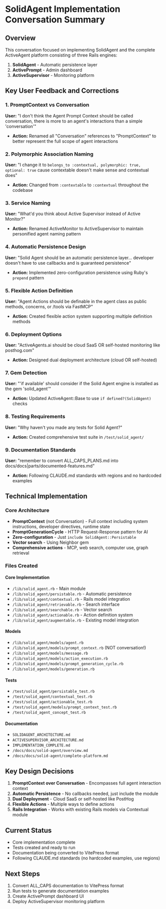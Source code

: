 # SolidAgent Implementation Conversation Summary

## Overview
This conversation focused on implementing SolidAgent and the complete ActiveAgent platform consisting of three Rails engines:
1. **SolidAgent** - Automatic persistence layer
2. **ActivePrompt** - Admin dashboard
3. **ActiveSupervisor** - Monitoring platform

## Key User Feedback and Corrections

### 1. PromptContext vs Conversation
**User:** "I don't think the Agent Prompt Context should be called conversation, there is more to an agent's interactions than a simple 'conversation'"
- **Action:** Renamed all "Conversation" references to "PromptContext" to better represent the full scope of agent interactions

### 2. Polymorphic Association Naming
**User:** "I change it to `belongs_to :contextual, polymorphic: true, optional: true` cause contextable doesn't make sense and contextual does"
- **Action:** Changed from `:contextable` to `:contextual` throughout the codebase

### 3. Service Naming
**User:** "What'd you think about Active Supervisor instead of Active Monitor?"
- **Action:** Renamed ActiveMonitor to ActiveSupervisor to maintain personified agent naming pattern

### 4. Automatic Persistence Design
**User:** "Solid Agent should be an automatic persistence layer... developer doesn't have to use callbacks and is guaranteed persistence"
- **Action:** Implemented zero-configuration persistence using Ruby's `prepend` pattern

### 5. Flexible Action Definition
**User:** "Agent Actions should be definable in the agent class as public methods, concerns, or /tools via FastMCP"
- **Action:** Created flexible action system supporting multiple definition methods

### 6. Deployment Options
**User:** "ActiveAgents.ai should be cloud SaaS OR self-hosted monitoring like posthog.com"
- **Action:** Designed dual deployment architecture (cloud OR self-hosted)

### 7. Gem Detection
**User:** "'if available' should consider if the Solid Agent engine is installed as the gem 'solid_agent'"
- **Action:** Updated ActiveAgent::Base to use `if defined?(SolidAgent)` checks

### 8. Testing Requirements
**User:** "Why haven't you made any tests for Solid Agent?"
- **Action:** Created comprehensive test suite in `/test/solid_agent/`

### 9. Documentation Standards
**User:** "remember to convert ALL_CAPS_PLANS.md into docs/docs|parts/documented-features.md"
- **Action:** Following CLAUDE.md standards with regions and no hardcoded examples

## Technical Implementation

### Core Architecture
- **PromptContext** (not Conversation) - Full context including system instructions, developer directives, runtime state
- **PromptGenerationCycle** - HTTP Request-Response pattern for AI
- **Zero-configuration** - Just `include SolidAgent::Persistable`
- **Vector search** - Using Neighbor gem
- **Comprehensive actions** - MCP, web search, computer use, graph retrieval

### Files Created

#### Core Implementation
- `/lib/solid_agent.rb` - Main module
- `/lib/solid_agent/persistable.rb` - Automatic persistence
- `/lib/solid_agent/contextual.rb` - Rails model integration
- `/lib/solid_agent/retrievable.rb` - Search interface
- `/lib/solid_agent/searchable.rb` - Vector search
- `/lib/solid_agent/actionable.rb` - Action definition system
- `/lib/solid_agent/augmentable.rb` - Existing model integration

#### Models
- `/lib/solid_agent/models/agent.rb`
- `/lib/solid_agent/models/prompt_context.rb` (NOT conversation!)
- `/lib/solid_agent/models/message.rb`
- `/lib/solid_agent/models/action_execution.rb`
- `/lib/solid_agent/models/prompt_generation_cycle.rb`
- `/lib/solid_agent/models/generation.rb`

#### Tests
- `/test/solid_agent/persistable_test.rb`
- `/test/solid_agent/contextual_test.rb`
- `/test/solid_agent/actionable_test.rb`
- `/test/solid_agent/models/prompt_context_test.rb`
- `/test/solid_agent_concept_test.rb`

#### Documentation
- `SOLIDAGENT_ARCHITECTURE.md`
- `ACTIVESUPERVISOR_ARCHITECTURE.md`
- `IMPLEMENTATION_COMPLETE.md`
- `/docs/docs/solid-agent/overview.md`
- `/docs/docs/solid-agent/complete-platform.md`

## Key Design Decisions

1. **PromptContext over Conversation** - Encompasses full agent interaction context
2. **Automatic Persistence** - No callbacks needed, just include the module
3. **Dual Deployment** - Cloud SaaS or self-hosted like PostHog
4. **Flexible Actions** - Multiple ways to define actions
5. **Rails Integration** - Works with existing Rails models via Contextual module

## Current Status
- Core implementation complete
- Tests created and ready to run
- Documentation being converted to VitePress format
- Following CLAUDE.md standards (no hardcoded examples, use regions)

## Next Steps
1. Convert ALL_CAPS documentation to VitePress format
2. Run tests to generate documentation examples
3. Create ActivePrompt dashboard UI
4. Deploy ActiveSupervisor monitoring platform